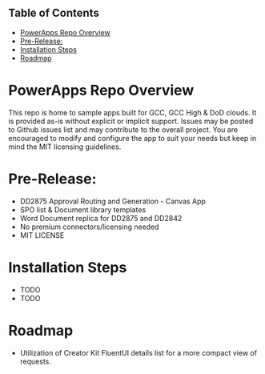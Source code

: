 
## Table of Contents
- [PowerApps Repo Overview](#powerapps-repo-overview)
- [Pre-Release:](#pre-release)
- [Installation Steps](#installation-steps)
- [Roadmap](#roadmap)

# PowerApps Repo Overview
This repo is home to sample apps built for GCC, GCC High & DoD clouds. It is provided as-is without explicit or implicit support. Issues may be posted to Github issues list and may contribute to the overall project. You are encouraged to modify and configure the app to suit your needs but keep in mind the MIT licensing guidelines.


# Pre-Release:
- DD2875 Approval Routing and Generation - Canvas App
- SPO list & Document library templates
- Word Document replica for DD2875 and DD2842
- No premium connectors/licensing needed
- MIT LICENSE

# Installation Steps
- TODO
- TODO

# Roadmap
- Utilization of Creator Kit FluentUI details list for a more compact view of requests.